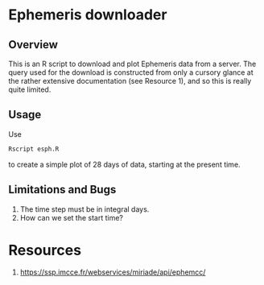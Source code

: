 # Ephemeris downloader

## Overview

This is an R script to download and plot Ephemeris data from a server.  The
query used for the download is constructed from only a cursory glance at the
rather extensive documentation (see Resource 1), and so this is really quite
limited.

## Usage

Use
```R
Rscript esph.R
```
to create a simple plot of 28 days of data, starting at the present time.

## Limitations and Bugs

1. The time step must be in integral days.
2. How can we set the start time?

# Resources
1. https://ssp.imcce.fr/webservices/miriade/api/ephemcc/

